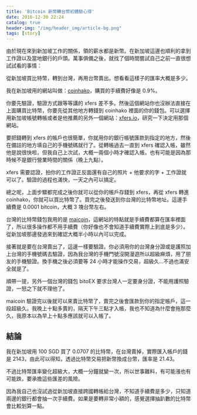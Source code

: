 ```yaml
---
title: 'Bitcoin 新幣轉台幣初體驗心得'
date: 2016-12-30 22:24
catalog: true
header-img: "/img/header_img/article-bg.png"
tags: [story]
---
```

由於現在來到新加坡工作的關係，領的薪水都是新幣。在新加坡這邊也順利的拿到工作證以及當地銀行的戶頭。萬事俱備之後，就找了個時間嘗試自己之前一直很想試試看的事情：

從新加坡買比特幣，轉到台灣，再用台幣賣出。想看看這樣子的匯率大概是多少。

我在新加坡用的網站叫做：[coinhako](https://www.coinhako.com/)，購買的手續費好像是 0.9%。

你要先驗證，驗證方式跟等等講的 xfers 差不多。然後這個網站你也沒辦法直接在上面購買比特幣，你要先從其他地方轉錢到 coinhako 裡面的你的錢包。可以選擇用新加坡帳號轉帳或者是他推薦的另外一個網站：[xfers.io](https://www.xfers.io)，研究一下決定用那個網站。

要把錢轉到 xfers 的帳戶也很簡單，你就用你的銀行帳號匯款到指定的地方，然後在備註的地方填自己的手機號碼就行了。從轉帳過去一直到 xfers 確認入帳，雖然他是說很快啦，但我自己上次試，大概一兩個小時才確認入帳，也有可能是因為那時候不是銀行營業時間的關係（晚上九點）。

xfers 需要認證，拍你的工作證正反面還有自己的照片 + 他要求的字 + 工作證就可以了。驗證的過程也滿快，一天之內可以搞定。

總之呢，上面步驟都完成之後你就可以從你的帳戶存錢到 xfers，再從 xfers 轉進 coinhako，你就可以買比特幣了。買完之後發送到你台灣的比特幣地址。這邊手續費是 0.0001 bitcoin，大概 3 塊台幣左右。

台灣的比特幣錢包我用的是 [maicoin](https://www.maicoin.com/)，這網站的特點就是手續費都算在匯率裡面了，所以很多操作都不用手續費（你好像也不會知道手續費實際上到底是多少）。從新加坡那邊發過來到確認大概半小時以內可以完成。

接著就是要在台灣賣出了，這邊一樣要驗證。你必須用你的台灣身分證或是護照加上台灣的手機號碼去驗證，因為我台灣的手機門號沒開漫遊所以超級麻煩，用了朋友的手機驗證。換手機之後必須要等 24 小時才能操作交易，超級久...不過也滿安全就是了。

順帶一提，另外一個台灣的錢包 bitoEX 要求台灣人一定要身分證，不能用護照驗證，一怒之下就不理他了。

maicoin 驗證完以後就可以來賣比特幣了，賣完之後會匯款到你的指定帳戶，這一段超級久。我晚上十點多賣的，隔天下午三點才入帳，我也不知道為什麼會拖那麼久，我原本以為早上十點多應該就可以入帳了。

## 結論
我在新加坡用 100 SGD 買了 0.0707 的比特幣，在台灣賣掉，實際匯入帳戶的錢是 2143，由此可以得知，透過比特幣交易把新幣換成台幣，匯率是 21.43。

不過比特幣匯率變化超級大，大概一分鐘就變一次，所以世事難料，有可能漲也有可能跌，要承擔這些匯差的風險。

因為我自己也沒試過從新加坡直接跨國轉帳給台灣，不知道手續費是多少，只知道兩邊的銀行都會抽一次手續費。如果是要轉非常小額的，感覺選擇抽趴數的比特幣會比較划算一點。